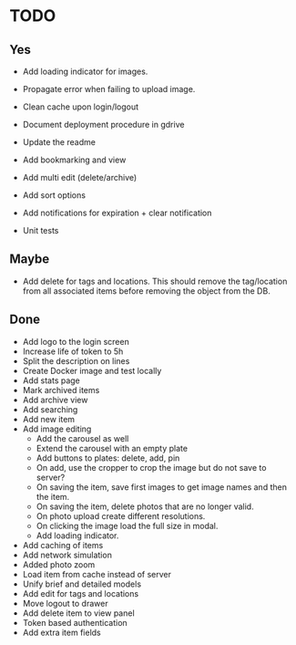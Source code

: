 # TODO

## Yes

- Add loading indicator for images.
- Propagate error when failing to upload image.
- Clean cache upon login/logout

- Document deployment procedure in gdrive
- Update the readme

- Add bookmarking and view


- Add multi edit (delete/archive)
- Add sort options

- Add notifications for expiration + clear notification

- Unit tests

## Maybe

- Add delete for tags and locations. 
This should remove the tag/location from all associated
items before removing the object from the DB.

## Done

- Add logo to the login screen
- Increase life of token to 5h
- Split the description on lines
- Create Docker image and test locally
- Add stats page
- Mark archived items
- Add archive view
- Add searching
- Add new item
- Add image editing
  - Add the carousel as well
  - Extend the carousel with an empty plate
  - Add buttons to plates: delete, add, pin
  - On add, use the cropper to crop the image but do not save to server?
  - On saving the item, save first images to get image names and then the item.
  - On saving the item, delete photos that are no longer valid.
  - On photo upload create different resolutions.
  - On clicking the image load the full size in modal.
  - Add loading indicator.
- Add caching of items
- Add network simulation
- Added photo zoom
- Load item from cache instead of server
- Unify brief and detailed models
- Add edit for tags and locations
- Move logout to drawer
- Add delete item to view panel
- Token based authentication
- Add extra item fields
